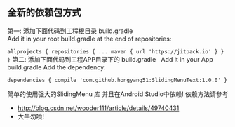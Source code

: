##  全新的依赖包方式

第一: 添加下面代码到工程根目录 build.gradle  
Add it in your root build.gradle at the end of repositories:

`
allprojects {
		repositories {
			...
			maven { url 'https://jitpack.io' }
		}
	}
`
第二: 添加下面代码到工程APP目录下的 build.gradle  
Add it in your App build.gradle   Add the dependency:

`
dependencies {
	        compile 'com.github.hongyang51:SlidingMenuText:1.0.0'
	}
`

简单的使用强大的SlidingMenu 库 并且在Android Studio中依赖! 依赖方法请参考 
* http://blog.csdn.net/wooder111/article/details/49740431 
* 大牛勿喷!
